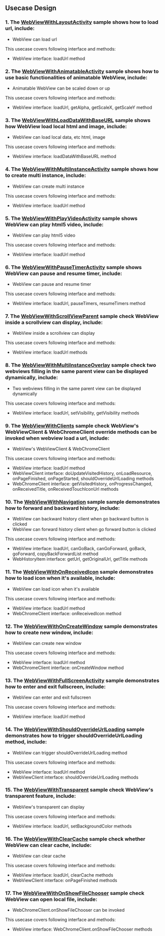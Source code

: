 ## Usecase Design

### 1. The [WebViewWithLayoutActivity](basic/WebViewWithLayoutActivity.java) sample shows how to load url, include:

* WebView can load url

This usecase covers following interface and methods:

* WebView interface: loadUrl method



### 2. The [WebViewWithAnimatableActivity](basic/WebViewWithAnimatableActivity.java) sample shows how to use basic functionalities of animatable WebView, include:

* Animatable WebView can be scaled down or up

This usecase covers following interface and methods:

* WebView interface: loadUrl, getAlpha, getScaleX, getScaleY method



### 3. The [WebViewWithLoadDataWithBaseURL](basic/WebViewWithLoadDataWithBaseURL.java) sample shows how WebView load local html and image, include:

* WebView can load local data, etc html, image

This usecase covers following interface and methods:

* WebView interface: loadDataWithBaseURL method



### 4. The [WebViewWithMultiInstanceActivity](basic/WebViewWithMultiInstanceActivity.java) sample shows how to create multi instance, include:

* WebView can create multi instance

This usecase covers following interface and methods:

* WebView interface: loadUrl method



### 5. The [WebViewWithPlayVideoActivity](basic/WebViewWithPlayVideoActivity.java) sample shows WebView can play html5 video, include:

* WebView can play html5 video

This usecase covers following interface and methods:

* WebView interface: loadUrl method



### 6. The [WebViewWithPauseTimerActivity](basic/WebViewWithPauseTimerActivity.java) sample shows WebView can pause and resume timer, include:

* WebView can pause and resume timer

This usecase covers following interface and methods:

* WebView interface: loadUrl, pauseTimers, resumeTimers method



### 7. The [WebViewWithScrollViewParent](basic/WebViewWithScrollViewParent.java) sample check WebView inside a scrollview can display, include:

* WebView inside a scrollview can display

This usecase covers following interface and methods:

* WebView interface: loadUrl methods



### 8. The [WebViewWithMultiInstanceOverlay](basic/WebViewWithMultiInstanceOverlay.java) sample check two webviews filling in the same parent view can be displayed dynamically, include:

* Two webviews filling in the same parent view can be displayed dynamically

This usecase covers following interface and methods:

* WebView interface: loadUrl, setVisibility, getVisibility methods



### 9. The [WebViewWithClients](client/WebViewWithClients.java) sample check WebView's WebViewClient & WebChromeClient override methods can be invoked when webview load a url, include:

* WebView's WebViewClient & WebChromeClient

This usecase covers following interface and methods:

* WebView interface: loadUrl method
* WebViewClient interface: doUpdateVisitedHistory, onLoadResource, onPageFinished, onPageStarted, shouldOverrideUrlLoading methods
* WebChromeClient interface: getVisitedHistory, onProgressChanged, onReceivedTitle, onReceivedTouchIconUrl methods



### 10. The [WebViewWithNavigation](misc/WebViewWithNavigation.java) sample sample demonstrates how to forward and backward history, include:

* WebView can backward history client when go backward button is clicked
* WebView can forward history client when go forward button is clicked

This usecase covers following interface and methods:

* WebView interface: loadUrl, canGoBack, canGoForward, goBack, goForward, copyBackForwardList method
* WebHistoryItem interface: getUrl, getOriginalUrl, getTitle methods



### 11. The [WebViewWithOnReceivedIcon](client/WebViewWithOnReceivedIcon.java) sample demonstrates how to load icon when it's available, include:

* WebView can load icon when it's available

This usecase covers following interface and methods:

* WebView interface: loadUrl method
* WebChromeClient interface: onReceivedIcon method



### 12. The [WebViewWithOnCreateWindow](client/WebViewWithOnCreateWindow.java) sample demonstrates how to create new window, include:

* WebView can create new window

This usecase covers following interface and methods:

* WebView interface: loadUrl method
* WebChromeClient interface: onCreateWindow method



### 13. The [WebViewWithFullScreenActivity](basic/WebViewWithFullScreenActivity.java) sample demonstrates how to enter and exit fullscreen, include:

* WebView can enter and exit fullscreen

This usecase covers following interface and methods:

* WebView interface: loadUrl method



### 14. The [WebViewWithShouldOverrideUrlLoading](client/WebViewWithShouldOverrideUrlLoading.java) sample demonstrates how to trigger shouldOverrideUrlLoading method, include:

* WebView can trigger shouldOverrideUrlLoading method

This usecase covers following interface and methods:

* WebView interface: loadUrl method
* WebViewClient interface: shouldOverrideUrlLoading methods



### 15. The [WebViewWithTransparent](basic/WebViewWithTransparent.java) sample check WebView's transparent feature, include:

* WebView's transparent can display

This usecase covers following interface and methods:

* WebView interface: loadUrl, setBackgroundColor methods



### 16. The [WebViewWithClearCache](basic/WebViewWithClearCache.java) sample check whether WebView can clear cache, include:

* WebView can clear cache

This usecase covers following interface and methods:

* WebView interface: loadUrl, clearCache methods
* WebViewClient interface: onPageFinished methods



### 17. The [WebViewWithOnShowFileChooser](client/WebViewWithOnShowFileChooser.java) sample check WebView can open local file, include:

* WebChromeClient.onShowFileChooser can be invoked

This usecase covers following interface and methods:

* WebView interface: WebChromeClient.onShowFileChooser methods